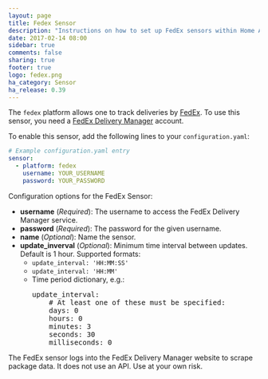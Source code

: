 ```yaml
---
layout: page
title: Fedex Sensor
description: "Instructions on how to set up FedEx sensors within Home Assistant."
date: 2017-02-14 08:00
sidebar: true
comments: false
sharing: true
footer: true
logo: fedex.png
ha_category: Sensor
ha_release: 0.39
---
```


The `fedex` platform allows one to track deliveries by [FedEx](http://www.fedex.com/). To use this sensor, you need a [FedEx Delivery Manager](https://www.fedex.com/us/delivery/) account.

To enable this sensor, add the following lines to your `configuration.yaml`:

```yaml
# Example configuration.yaml entry
sensor:
  - platform: fedex
    username: YOUR_USERNAME
    password: YOUR_PASSWORD
```

Configuration options for the FedEx Sensor:

- **username** (*Required*): The username to access the FedEx Delivery Manager service.
- **password** (*Required*): The password for the given username.
- **name** (*Optional*): Name the sensor.
- **update_inverval** (*Optional*): Minimum time interval between updates. Default is 1 hour. Supported formats:
  - `update_interval: 'HH:MM:SS'`
  - `update_interval: 'HH:MM'`
  - Time period dictionary, e.g.:
    <pre>update_interval:
        # At least one of these must be specified:
        days: 0
        hours: 0
        minutes: 3
        seconds: 30
        milliseconds: 0
    </pre>

<p class='note warning'>
The FedEx sensor logs into the FedEx Delivery Manager website to scrape package data. It does not use an API. Use at your own risk.
</p>
